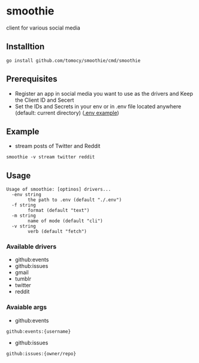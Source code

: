 # smoothie
client for various social media

## Installtion
```
go install github.com/tomocy/smoothie/cmd/smoothie
```

## Prerequisites
- Register an app in social media you want to use as the drivers and Keep the Client ID and Secert
- Set the IDs and Secrets in your env or in .env file located anywhere (default: current directory) ([.env example](.env.example))

## Example
- stream posts of Twitter and Reddit
```
smoothie -v stream twitter reddit
```

## Usage
```
Usage of smoothie: [optinos] drivers...
  -env string
        the path to .env (default "./.env")
  -f string
        format (default "text")
  -m string
        name of mode (default "cli")
  -v string
        verb (default "fetch")
```

### Available drivers
- github:events
- github:issues
- gmail
- tumblr
- twitter
- reddit

### Avaiable args
- github:events
```
github:events:{username}
```
- github:issues
```
github:issues:{owner/repo}
```
